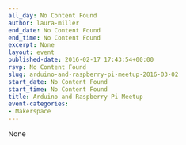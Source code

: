 ```yaml
---
all_day: No Content Found
author: laura-miller
end_date: No Content Found
end_time: No Content Found
excerpt: None
layout: event
published-date: 2016-02-17 17:43:54+00:00
rsvp: No Content Found
slug: arduino-and-raspberry-pi-meetup-2016-03-02
start_date: No Content Found
start_time: No Content Found
title: Arduino and Raspberry Pi Meetup
event-categories:
- Makerspace
---
```


None
